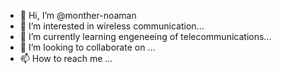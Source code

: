 - 👋 Hi, I’m @monther-noaman
- 👀 I’m interested in wireless communication...
- 🌱 I’m currently learning engeneeing of telecommunications...
- 💞️ I’m looking to collaborate on ...
- 📫 How to reach me ...

<!---
monther-noaman/monther-noaman is a ✨ special ✨ repository because its `README.md` (this file) appears on your GitHub profile.
You can click the Preview link to take a look at your changes.
--->
